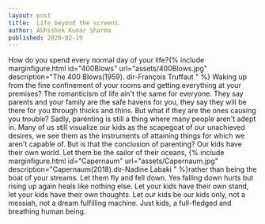 ```yaml
---
layout: post
title:  Life beyond the screens.
author: Abhishek Kumar Sharma
published: 2020-02-19
---
```


How do you spend every normal day of your life?{% include marginfigure.html id="400Blows" url="assets/400Blows.jpg" description="The 400 Blows(1959). dir-François Truffaut " %} Waking up from the fine confinement of your rooms and getting everything at your premises? 
The romanticism of life ain't the same for everyone. They say parents and your family are the safe havens for you, they say they will be there for you through thicks and thins. But what if they are the ones causing you trouble? Sadly, parenting is still a thing where many people aren't adept in. Many of us still visualize our kids as the scapegoat of our unachieved desires, we see them as the instruments of attaining things for which we aren't capable of. But is that the conclusion of parenting? 
Our kids have their own world. Let them be the sailor of their oceans, {% include marginfigure.html id="Capernaum" url="assets/Capernaum.jpg" description="Capernaum(2018).dir-Nadine Labaki " %}rather than being the boat of your streams. Let them fly and fell down. Yes falling down hurts but rising up again heals like nothing else. Let your kids have their own stand, let your kids have their own thoughts. Let our kids be our kids only, not a messiah, not a dream fulfilling machine. Just kids, a full-fledged and breathing human being. 